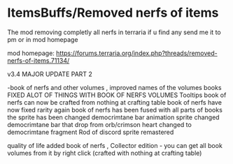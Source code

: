 # ItemsBuffs/Removed nerfs of items
The mod removing completly all nerfs in terraria 
if u find any send me it  to pm or in mod homepage

mod homepage: https://forums.terraria.org/index.php?threads/removed-nerfs-of-items.71134/

v3.4
MAJOR UPDATE PART 2

-book of nerfs and other volumes , improved names of the volumes books 
FIXED ALOT OF THINGS WITH BOOK OF NERFS VOLUMES  Tooltips
book of nerfs can now be crafted from nothing at crafting table
book of nerfs have now fixed rarity again
book of nerfs has been fused with all parts of books the sprite has been changed
democrimtane bar animation sprite changed
democrimtane bar that drop from orb/crimson heart changed to democrimtane fragment
Rod of discord sprite remastered

quality of life 
added book of nerfs , Collector edition - you can get all book volumes from it by right click (crafted with nothing at crafting table)
